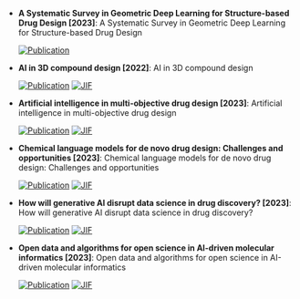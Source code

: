 



- **A Systematic Survey in Geometric Deep Learning for Structure-based Drug Design [2023]**: A Systematic Survey in Geometric Deep Learning for Structure-based Drug Design  

    [![Publication](https://img.shields.io/badge/Publication-Citations:0-blue?style=for-the-badge&logo=bookstack)](None) 



- **AI in 3D compound design [2022]**: AI in 3D compound design  

    [![Publication](https://img.shields.io/badge/Publication-Citations:7-blue?style=for-the-badge&logo=bookstack)](https://doi.org/10.1016/j.sbi.2021.102326) 
    [![JIF](https://img.shields.io/badge/Impact_Factor-6.10-purple?style=for-the-badge&logo=academia)](https://doi.org/10.1016/j.sbi.2021.102326)



- **Artificial intelligence in multi-objective drug design [2023]**: Artificial intelligence in multi-objective drug design  

    [![Publication](https://img.shields.io/badge/Publication-Citations:40-blue?style=for-the-badge&logo=bookstack)](https://doi.org/10.1016/j.sbi.2023.102537) 
    [![JIF](https://img.shields.io/badge/Impact_Factor-6.10-purple?style=for-the-badge&logo=academia)](https://doi.org/10.1016/j.sbi.2023.102537)



- **Chemical language models for de novo drug design: Challenges and opportunities [2023]**: Chemical language models for de novo drug design: Challenges and opportunities  

    [![Publication](https://img.shields.io/badge/Publication-Citations:52-blue?style=for-the-badge&logo=bookstack)](https://doi.org/10.1016/j.sbi.2023.102527) 
    [![JIF](https://img.shields.io/badge/Impact_Factor-6.10-purple?style=for-the-badge&logo=academia)](https://doi.org/10.1016/j.sbi.2023.102527)



- **How will generative AI disrupt data science in drug discovery? [2023]**: How will generative AI disrupt data science in drug discovery?  

    [![Publication](https://img.shields.io/badge/Publication-Citations:43-blue?style=for-the-badge&logo=bookstack)](https://doi.org/10.1038/s41587-023-01789-6) 
    [![JIF](https://img.shields.io/badge/Impact_Factor-33.10-purple?style=for-the-badge&logo=academia)](https://doi.org/10.1038/s41587-023-01789-6)



- **Open data and algorithms for open science in AI-driven molecular informatics [2023]**: Open data and algorithms for open science in AI-driven molecular informatics  

    [![Publication](https://img.shields.io/badge/Publication-Citations:13-blue?style=for-the-badge&logo=bookstack)](https://doi.org/10.1016/j.sbi.2023.102542) 
    [![JIF](https://img.shields.io/badge/Impact_Factor-6.10-purple?style=for-the-badge&logo=academia)](https://doi.org/10.1016/j.sbi.2023.102542)


